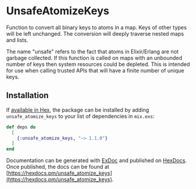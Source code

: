 # UnsafeAtomizeKeys

Function to convert all binary keys to atoms in a map. Keys of other types will be left unchanged.
The conversion will deeply traverse nested maps and lists.

The name "unsafe" refers to the fact that atoms in Elixir/Erlang are not garbage collected. If
this function is called on maps with an unbounded number of keys then system resources could be
depleted. This is intended for use when calling trusted APIs that will have a finite number of
unique keys.

## Installation

If [available in Hex](https://hex.pm/docs/publish), the package can be installed
by adding `unsafe_atomize_keys` to your list of dependencies in `mix.exs`:

```elixir
def deps do
  [
    {:unsafe_atomize_keys, "~> 1.1.0"}
  ]
end
```

Documentation can be generated with [ExDoc](https://github.com/elixir-lang/ex_doc)
and published on [HexDocs](https://hexdocs.pm). Once published, the docs can
be found at [https://hexdocs.pm/unsafe_atomize_keys](https://hexdocs.pm/unsafe_atomize_keys).
